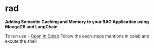 # rad
**Adding Semantic Caching and Memory to your RAG Application using MongoDB and LangChain**

To run use - [Open In Colab](https://colab.research.google.com/github/saravanange/rad/blob/main/mongodb-langchain-cache-memory.ipynb)
Follow the each steps mentions in colab and excute the shell



